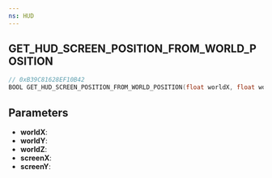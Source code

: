 ```yaml
---
ns: HUD
---
```

## GET_HUD_SCREEN_POSITION_FROM_WORLD_POSITION

```c
// 0xB39C81628EF10B42
BOOL GET_HUD_SCREEN_POSITION_FROM_WORLD_POSITION(float worldX, float worldY, float worldZ, float* screenX, float* screenY);
```

## Parameters
* **worldX**:
* **worldY**:
* **worldZ**:
* **screenX**:
* **screenY**:
